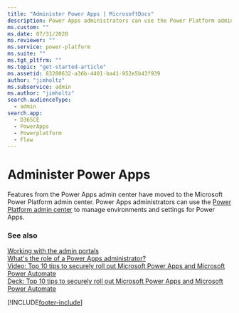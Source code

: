 ```yaml
---
title: "Administer Power Apps | MicrosoftDocs"
description: Power Apps administrators can use the Power Platform admin center to manage environments and settings for Power Apps.
ms.custom: ""
ms.date: 07/31/2020
ms.reviewer: ""
ms.service: power-platform
ms.suite: ""
ms.tgt_pltfrm: ""
ms.topic: "get-started-article"
ms.assetid: 83200632-a36b-4401-ba41-952e5b43f939
author: "jimholtz"
ms.subservice: admin
ms.author: "jimholtz"
search.audienceType: 
  - admin
search.app:
  - D365CE
  - PowerApps
  - Powerplatform
  - Flow
---
```

# Administer Power Apps

Features from the Power Apps admin center have moved to the Microsoft Power Platform admin center. Power Apps administrators can use the [Power Platform admin center](https://admin.powerplatform.microsoft.com) to manage environments and settings for Power Apps.


### See also
[Working with the admin portals](wp-work-with-admin-portals.md) <br />
[What's the role of a Power Apps administrator?](overview-role-powerapps-admin.md) <br />
[Video: Top 10 tips to securely roll out Microsoft Power Apps and Microsoft Power Automate](https://youtu.be/BnolkTK2Sng) <br />
[Deck: Top 10 tips to securely roll out Microsoft Power Apps and Microsoft Power Automate](https://medius.studios.ms/video/asset/PPT/MBAS19-BRK2005) 





[!INCLUDE[footer-include](../includes/footer-banner.md)]
